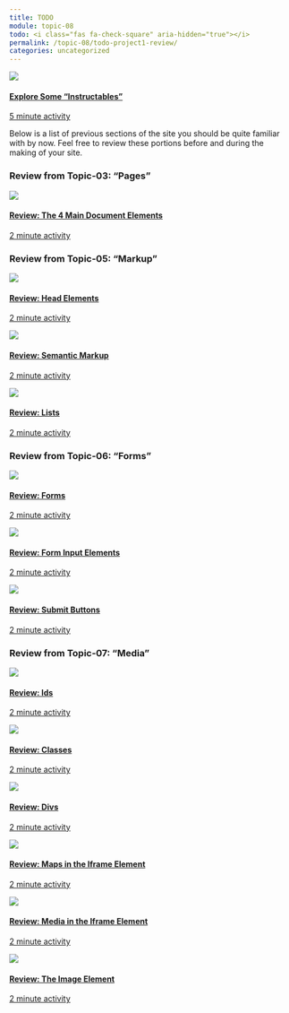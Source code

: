 ```yaml
---
title: TODO
module: topic-08
todo: <i class="fas fa-check-square" aria-hidden="true"></i>
permalink: /topic-08/todo-project1-review/
categories: uncategorized
---
```


<div class="row text-center">
  <div class="col-lg-4">
    <div class="bs-component">
      <div class="list-group">
        <a href="https://www.instructables.com/" target="_blank" class="list-group-item">
          <img class="icon-hw" src="../img/hw-icon-instructables.png" />
          <h4 class="list-group-item-heading">Explore Some “Instructables”</h4>
          <div class="divider-hw"></div>
          <p class="list-group-item-text"><i class="far fa-clock" aria-hidden="true"></i> 5 minute activity</p>
        </a>
      </div>
    </div>
  </div>
</div>


<div class="divider-hw"></div>


<p>Below is a list of previous sections of the site you should be quite familiar with by now. Feel free to review these portions before and during the making of your site.</p>


<h3>Review from Topic-03: “Pages”</h3>
<div class="row text-center">
  <div class="col-lg-4">
    <div class="bs-component">
      <div class="list-group">
        <a href="../../topic-03/doc-elements-review/" target="_blank" class="list-group-item">
          <img class="icon-hw" src="../../topic-03/img/assignment-03.svg" />
          <h4 class="list-group-item-heading">Review: The 4 Main Document Elements</h4>
          <div class="divider-hw"></div>
          <p class="list-group-item-text"><i class="far fa-clock" aria-hidden="true"></i> 2 minute activity</p>
        </a>
      </div>
    </div>
  </div>
</div>


<div class="divider-hw"></div>


<h3>Review from Topic-05: “Markup”</h3>
<div class="row text-center">
  <div class="col-lg-4">
    <div class="bs-component">
      <div class="list-group">
        <a href="../../topic-05/head-elements-review/" target="_blank" class="list-group-item">
          <img class="icon-hw" src="../../topic-05/img/assignment-05.svg" />
          <h4 class="list-group-item-heading">Review: Head Elements</h4>
          <div class="divider-hw"></div>
          <p class="list-group-item-text"><i class="far fa-clock" aria-hidden="true"></i> 2 minute activity</p>
        </a>
      </div>
    </div>
  </div>
  <div class="col-lg-4">
    <div class="bs-component">
      <div class="list-group">
        <a href="../../topic-05/bold-strong/" target="_blank" class="list-group-item">
          <img class="icon-hw" src="../../topic-05/img/assignment-05.svg" />
          <h4 class="list-group-item-heading">Review: Semantic Markup</h4>
          <div class="divider-hw"></div>
          <p class="list-group-item-text"><i class="far fa-clock" aria-hidden="true"></i> 2 minute activity</p>
        </a>
      </div>
    </div>
  </div>
  <div class="col-lg-4">
    <div class="bs-component">
      <div class="list-group">
        <a href="../../topic-05/html-lists/" target="_blank" class="list-group-item">
          <img class="icon-hw" src="../../topic-05/img/assignment-05.svg" />
          <h4 class="list-group-item-heading">Review: Lists</h4>
          <div class="divider-hw"></div>
          <p class="list-group-item-text"><i class="far fa-clock" aria-hidden="true"></i> 2 minute activity</p>
        </a>
      </div>
    </div>
  </div>
</div>


<div class="divider-hw"></div>


<h3>Review from Topic-06: “Forms”</h3>
<div class="row text-center">
  <div class="col-lg-4">
    <div class="bs-component">
      <div class="list-group">
        <a href="../../topic-06/form-element/" target="_blank" class="list-group-item">
          <img class="icon-hw" src="../../topic-06/img/assignment-06.svg" />
          <h4 class="list-group-item-heading">Review: Forms</h4>
          <div class="divider-hw"></div>
          <p class="list-group-item-text"><i class="far fa-clock" aria-hidden="true"></i> 2 minute activity</p>
        </a>
      </div>
    </div>
  </div>
  <div class="col-lg-4">
    <div class="bs-component">
      <div class="list-group">
        <a href="../../topic-06/input-element/" target="_blank" class="list-group-item">
          <img class="icon-hw" src="../../topic-06/img/assignment-06.svg" />
          <h4 class="list-group-item-heading">Review: Form Input Elements</h4>
          <div class="divider-hw"></div>
          <p class="list-group-item-text"><i class="far fa-clock" aria-hidden="true"></i> 2 minute activity</p>
        </a>
      </div>
    </div>
  </div>
  <div class="col-lg-4">
    <div class="bs-component">
      <div class="list-group">
        <a href="../../topic-06/button-intro/" target="_blank" class="list-group-item">
          <img class="icon-hw" src="../../topic-06/img/assignment-06.svg" />
          <h4 class="list-group-item-heading">Review: Submit Buttons</h4>
          <div class="divider-hw"></div>
          <p class="list-group-item-text"><i class="far fa-clock" aria-hidden="true"></i> 2 minute activity</p>
        </a>
      </div>
    </div>
  </div>
</div>


<div class="divider-hw"></div>


<h3>Review from Topic-07: “Media”</h3>
<div class="row text-center">
  <div class="col-lg-4">
    <div class="bs-component">
      <div class="list-group">
        <a href="../../topic-07/html-ids/" target="_blank" class="list-group-item">
          <img class="icon-hw" src="../../topic-07/img/assignment-07.svg" />
          <h4 class="list-group-item-heading">Review: Ids</h4>
          <div class="divider-hw"></div>
          <p class="list-group-item-text"><i class="far fa-clock" aria-hidden="true"></i> 2 minute activity</p>
        </a>
      </div>
    </div>
  </div>
  <div class="col-lg-4">
    <div class="bs-component">
      <div class="list-group">
        <a href="../../topic-07/html-classes/" target="_blank" class="list-group-item">
          <img class="icon-hw" src="../../topic-07/img/assignment-07.svg" />
          <h4 class="list-group-item-heading">Review: Classes</h4>
          <div class="divider-hw"></div>
          <p class="list-group-item-text"><i class="far fa-clock" aria-hidden="true"></i> 2 minute activity</p>
        </a>
      </div>
    </div>
  </div>
  <div class="col-lg-4">
    <div class="bs-component">
      <div class="list-group">
        <a href="../../topic-07/html-divs/" target="_blank" class="list-group-item">
          <img class="icon-hw" src="../../topic-07/img/assignment-07.svg" />
          <h4 class="list-group-item-heading">Review: Divs</h4>
          <div class="divider-hw"></div>
          <p class="list-group-item-text"><i class="far fa-clock" aria-hidden="true"></i> 2 minute activity</p>
        </a>
      </div>
    </div>
  </div>
</div>
<div class="row text-center">
  <div class="col-lg-4">
    <div class="bs-component">
      <div class="list-group">
        <a href="../../topic-07/iframe-element-maps/" target="_blank" class="list-group-item">
          <img class="icon-hw" src="../../topic-07/img/assignment-07.svg" />
          <h4 class="list-group-item-heading">Review: Maps in the Iframe Element</h4>
          <div class="divider-hw"></div>
          <p class="list-group-item-text"><i class="far fa-clock" aria-hidden="true"></i> 2 minute activity</p>
        </a>
      </div>
    </div>
  </div>
  <div class="col-lg-4">
    <div class="bs-component">
      <div class="list-group">
        <a href="../../topic-07/iframe-element-media/" target="_blank" class="list-group-item">
          <img class="icon-hw" src="../../topic-07/img/assignment-07.svg" />
          <h4 class="list-group-item-heading">Review: Media in the Iframe Element</h4>
          <div class="divider-hw"></div>
          <p class="list-group-item-text"><i class="far fa-clock" aria-hidden="true"></i> 2 minute activity</p>
        </a>
      </div>
    </div>
  </div>
  <div class="col-lg-4">
    <div class="bs-component">
      <div class="list-group">
        <a href="../../topic-07/img-element-review/" target="_blank" class="list-group-item">
          <img class="icon-hw" src="../../topic-07/img/assignment-07.svg" />
          <h4 class="list-group-item-heading">Review: The Image Element</h4>
          <div class="divider-hw"></div>
          <p class="list-group-item-text"><i class="far fa-clock" aria-hidden="true"></i> 2 minute activity</p>
        </a>
      </div>
    </div>
  </div>
</div>
